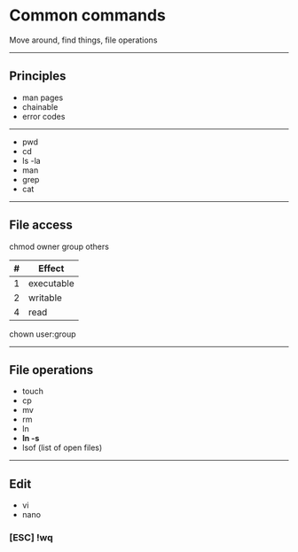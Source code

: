 # Common commands

Move around, find things, file operations

---

## Principles

- man pages
- chainable
- error codes

---

- pwd
- cd
- ls -la
- man
- grep
- cat

---

## File access

chmod owner group others

| #   | Effect     |
| --- | ---------- |
| 1   | executable |
| 2   | writable   |
| 4   | read       |

chown user:group

---

## File operations

- touch
- cp
- mv
- rm
- ln
- **ln -s**
- lsof (list of open files)

---

## Edit

- vi
- nano

### [ESC] !wq
